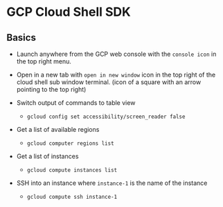 # GCP Cloud Shell SDK

## Basics
- Launch anywhere from the GCP web console with the `console icon` in the top right menu.
- Open in a new tab with `open in new window` icon in the top right of the cloud shell sub window terminal. (icon of a square with an arrow pointing to the top right)

- Switch output of commands to table view
  - `gcloud config set accessibility/screen_reader false`

- Get a list of available regions
  - `gcloud computer regions list`

- Get a list of instances
  - `gcloud compute instances list`

- SSH into an instance where `instance-1` is the name of the instance
  - `gcloud compute ssh instance-1`
